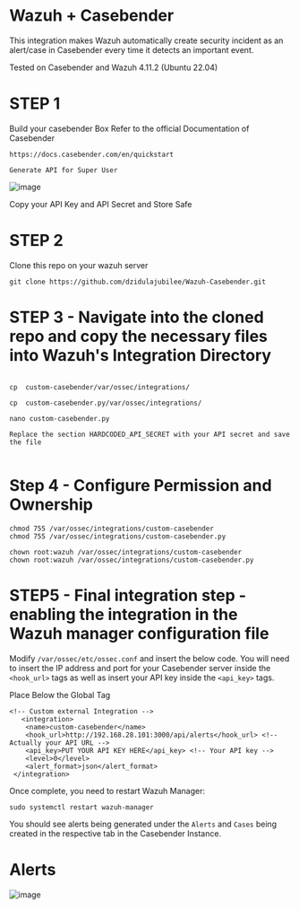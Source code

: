# Wazuh + Casebender 
This integration makes Wazuh automatically create security incident as an alert/case in Casebender every time it detects an important event.

Tested on Casebender and Wazuh 4.11.2 (Ubuntu 22.04) 

# STEP 1 

Build your casebender Box Refer to the official Documentation of Casebender
```
https://docs.casebender.com/en/quickstart

Generate API for Super User
```
![image](https://github.com/user-attachments/assets/ffa85c2d-b14e-4672-9859-882c9cd9da25)



Copy your API Key and API Secret and Store Safe



# STEP 2 

Clone this repo on your wazuh server

```
git clone https://github.com/dzidulajubilee/Wazuh-Casebender.git
```

# STEP 3  - Navigate into the cloned repo and copy the necessary files into Wazuh's Integration Directory 


```

cp  custom-casebender/var/ossec/integrations/

cp  custom-casebender.py/var/ossec/integrations/

nano custom-casebender.py

Replace the section HARDCODED_API_SECRET with your API secret and save the file


```

# Step 4 - Configure Permission and Ownership 

```
chmod 755 /var/ossec/integrations/custom-casebender
chmod 755 /var/ossec/integrations/custom-casebender.py

chown root:wazuh /var/ossec/integrations/custom-casebender
chown root:wazuh /var/ossec/integrations/custom-casebender.py

```

# STEP5 - Final integration step - enabling the integration in the Wazuh manager configuration file  <br>

Modify `/var/ossec/etc/ossec.conf` and insert the below code. You will need to insert the IP address and port for your Casebender server inside the `<hook_url>` tags as well as insert your API key inside the `<api_key>` tags. 

Place Below the Global Tag

```
<!-- Custom external Integration -->
   <integration>
    <name>custom-casebender</name>
    <hook_url>http://192.168.28.101:3000/api/alerts</hook_url> <!-- Actually your API URL -->
    <api_key>PUT YOUR API KEY HERE</api_key> <!-- Your API key -->
    <level>0</level>
    <alert_format>json</alert_format>
 </integration>
```

Once complete, you need to restart Wazuh Manager:

`sudo systemctl restart wazuh-manager`

You should see alerts being generated under the `Alerts` and `Cases` being created in the respective tab in the Casebender Instance.




# Alerts


 ![image](https://github.com/user-attachments/assets/f2e99340-74e3-4f25-aea6-7a75891a1b13)






 
